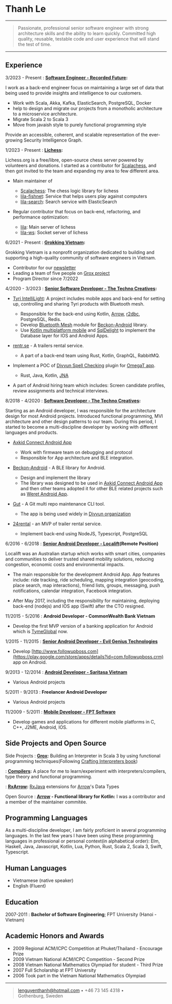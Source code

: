 Thanh Le
========

----

>  Passionate, professional senior software engineer with strong
>  architecture skills and the ability to learn quickly. Committed
>  high quality, reusable, testable code and user experience that
>  will stand the test of time.

----


Experience
----------

3/2023 - Present
: **[Software Engineer - Recorded Future](https://www.recordedfuture.com/):**

I work as a back-end engineer focus on maintaining a large set of data that being used to provide insights and intelligence to our customers.

- Work with Scala, Akka, Kafka, ElasticSearch, PostgreSQL, Docker
- help to design and migrate our projects from a monotholic architecture to a microservice architecture.
- Migrate Scala 2 to Scala 3
- Move from javaish style to purely functional programming style

Provide an accessible, coherent, and scalable representation of the ever-growing Security Intelligence Graph.

1/2023 - Present
: **[Lichess](https://lichess.org):**

Lichess.org is a free/libre, open-source chess server powered by volunteers and donations. I started as a contributor for [Scalachess](https://github.com/lichess-org/scalachess), and then got invited to the team and expanding my area to few different area.

* Main maintainer of
    - [Scalachess](https://github.com/lichess-org/scalachess): The chess logic library for lichess
    - [lila-fishnet](https://github.com/lichess-org/lila-fishnet): Service that helps users play against computers
    - [lila-search](https://github.com/lichess-org/lila-search): Search service with ElasticSearch

* Regular contributor that focus on back-end, refactoring, and performance optimization:
    * [lila](https://github.com/lichess-org/lila): Main server of lichess
    * [lila-ws](https://github.com/lichess-org/lila-ws): Socket server of lichess

6/2021 - Present
: **[Grokking Vietnam](https://www.grokking.org/):**

Grokking Vietnam is a nonprofit organization dedicated to building and supporting a high-quality community of software engineers in Vietnam.

* Contributor for our [newsletter](http://newsletter.grokking.org/)
* Leading a team of five people on [Grox project](https://github.com/grokking-vietnam/grox)
* Program Director since 7/2022

4/2020 - 3/2023
:   **[Senior Software Developer - The Techno Creatives](https://www.technocreatives.com/):**

* [Tyri IntelliLight](https://www.tyrilights.com/intellilight/): A project includes mobile apps and back-end for setting up, controlling and sharing Tyri products with Bluetooth mesh.

  - Responsible for the back-end using Kotlin, [Arrow](https://github.com/arrow-kt/arrow/), [r2dbc](https://r2dbc.io/), PostgreSQL, Redis.
  - Develop [Bluetooth Mesh](https://en.wikipedia.org/wiki/Bluetooth_mesh_networking) module for [Beckon-Android](https://github.com/technocreatives/beckon-android) library.
  - Use [Kotlin multiplatform mobile](https://kotlinlang.org/docs/multiplatform-mobile-getting-started.html) and [SqlDelight](https://cashapp.github.io/sqldelight/) to implement the Database layer for IOS and Android Apps.

* [rentr.se](https://rentr.se) - A trailers rental service.
  - A part of a back-end team using Rust, Kotlin, GraphQL, RabbitMQ.

* Implement a POC of [Divvun Spell Checking](https://github.com/divvun/divvunspell) plugin for [OmegaT app](https://omegat.org/).
  - Rust, Java, Kotlin, [JNA](https://github.com/java-native-access/jna)

* A part of Android hiring team which includes: Screen candidate profiles, review assignments and technical interviews.

8/2018 - 4/2020
:   **[Software Developer - The Techno Creatives](https://www.technocreatives.com/):**

Starting as an Android developer, I was responsible for the architecture design for most Android projects. Introduced functional programming, MVI architecture and other design patterns to our team. During this period, I started to become a multi-discipline developer by working with different languages and products.

* [Axkid Connect Android App](https://axkid.com/sv/product/axkid-connect/)

  - Work with firmware team on debugging and protocol
  - Responsible for App architecture and BLE integration.

* [Beckon-Android](https://github.com/technocreatives/beckon-android) - A BLE library for Android.

  - Design and implement the library
  - The library was designed to be used in [Axkid Connect Android App](https://axkid.com/sv/product/axkid-connect/) and then other teams adopted it for other BLE related projects such as [Weret Android App](https://play.google.com/store/apps/details?id=com.weret.app).

* [Gut](https://github.com/divvun/gut) -  A Git multi repo maintenance CLI tool.

  - The app is being used widely in [Divvun organization](https://divvun.no/en/index.html)

* [24rental](https://www.24rental.se/) - an MVP of trailer rental service.

  - Implement back-end using NodeJS, Typescript, PostgreSQL

6/2016 - 6/2018
:   **[Senior Android Developer - Localift](https://web.archive.org/web/20170428110344/http://localift.net:80/about-us/)(Remote Position)**

Localift was an Australian startup which works with smart cities, companies and communities to deliver trusted shared mobility solutions, reducing congestion, economic costs and environmental impacts.

- The main responsible for the development Android App. App features include: ride tracking, ride scheduling, mapping integration (geocoding, place search, map interactions), friend lists, groups, messaging, push notifications, calendar integration, Facebook integration.

- After May 2017, including the responsibility for maintaining, deploying back-end (nodejs) and IOS app (Swift) after the CTO resigned.


11/2015 - 5/2016
:   **Android Developer - CommonWealth Bank Vietnam**

- Develop the first MVP version of a banking application for Android which is [TymeGlobal](https://www.tyme.com/) now.


1/2015 - 11/2015
:   **[Senior Android Developer - Evil Genius Technologies](https://web.archive.org/web/20150801095851/http://evilgeniustechnologies.com/)**

- Develop [http://www.followupboss.com](https://play.google.com/store/apps/details?id=com.followupboss.crm) app on Android.


9/2013 - 12/2014
:   **[Android Developer - Saritasa Vietnam](https://www.saritasa.vn/)**

- Various Android projects


5/2011 - 9/2013
:   **Freelancer Android Developer**

- Various Android projects


11/2009 - 5/2011
:   **[Mobile Developer - FPT Software](https://www.fpt-software.com/)**

- Develop games and applications for different mobile platforms in C, C++, J2ME, Android, IOS.

Side Projects and Open Source
-----------------------------

Side Projects
:   **[Grox](https://github.com/grokking-vietnam/grox):** Building an Interpreter in Scala 3 by using functional programming techniques(Following [Crafting Interpreters book](https://craftinginterpreters.com/))

:   **[Compilers](https://github.com/lenguyenthanh/compilers):** A place for me to learn/experiment with
        interpreters/compilers, type theory and functional programming.

:   **[RxArrow](https://github.com/lenguyenthanh/RxArrow):** [RxJava](https://github.com/ReactiveX/rxjava) extensions for [Arrow](https://github.com/arrow-kt/arrow/)'s Data Types

Open Source
:   **[Arrow](https://github.com/arrow-kt/arrow/) - Functional library for Kotlin:**
    I was a contributor and a member of the maintainer commitée.

Programming Languages
---------------------

As a multi-discipline developer, I am fairly proficient in several programming languages.
In the last few years I have been using these programming languages in professional or personal context(in alphabetical order):
Elm, Haskell, Java, Javascript, Kotlin, Lua, Python, Rust, Scala 2, Scala 3, Swift, Typescript.


Human Languages
---------------

* Vietnamese (native speaker)
* English (Fluent)


Education
---------

2007-2011
:   **Bachelor of Software Engineering**; FPT University (Hanoi - Vietnam)

Academic Honors and Awards
-------------------------

* 2009 Regional ACM/ICPC Competition at Phuket/Thailand - Encourage Prize
* 2009 Vietnam National ACM/ICPC Competition - Second Prize
* 2008 Vietnam National Mathematics Olympiad for student - Third Prize
* 2007 Full Scholarship at FPT University
* 2006 Took part in the Vietnam National Mathematics Olympiad

-------------------------

> <lenguyenthanh@hotmail.com> • +46 73 145 4318 •\
> Gothenburg, Sweden
